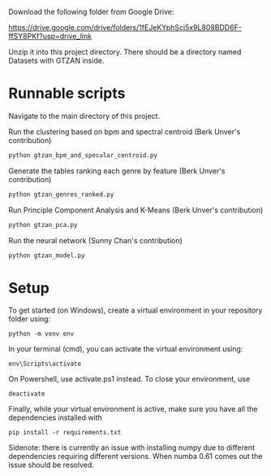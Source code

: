 Download the following folder from Google Drive:

https://drive.google.com/drive/folders/1fEJeKYphScj5x9L808BDD6F-ffSY8PKf?usp=drive_link

Unzip it into this project directory. There should be a directory named Datasets with GTZAN inside.

# Runnable scripts
Navigate to the main directory of this project.

Run the clustering based on bpm and spectral centroid (Berk Unver's contribution)
```bash
python gtzan_bpm_and_specular_centroid.py
```

Generate the tables ranking each genre by feature (Berk Unver's contribution)
```bash
python gtzan_genres_ranked.py
```

Run Principle Component Analysis and K-Means (Berk Unver's contribution)
```bash
python gtzan_pca.py
```

Run the neural network (Sunny Chan's contribution)
```bash
python gtzan_model.py
```

# Setup
To get started (on Windows), create a virtual environment in your repository folder using: 
```
python -m venv env
```
In your terminal (cmd), you can activate the virtual environment using:
```
env\Scripts\activate
```
On Powershell, use activate.ps1 instead. To close your environment, use 
```
deactivate
```
Finally, while your virtual environment is active, make sure you have all the dependencies installed with
```
pip install -r requirements.txt
```
Sidenote: there is currently an issue with installing numpy due to different dependencies requiring different versions. When numba 0.61 comes out the issue should be resolved.
